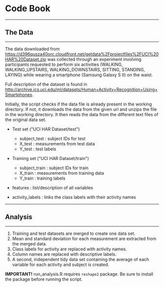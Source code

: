 # Code Book

***
## The Data
***

The data downloaded from <https://d396qusza40orc.cloudfront.net/getdata%2Fprojectfiles%2FUCI%20HAR%20Dataset.zip> was collected through an experiment involving participants requested to perform six activities (WALKING, WALKING_UPSTAIRS, WALKING_DOWNSTAIRS, SITTING, STANDING, LAYING) while wearing a smartphone (Samsung Galaxy S II) on the waist.

Full description of the dataset is found in <http://archive.ics.uci.edu/ml/datasets/Human+Activity+Recognition+Using+Smartphones>.

Initially, the script checks if the data file is already present in the working directory. If not, it downloads the data from the given url and unzips the file in the working directory. It then reads the data from the different text files of the original data set.

* Test set ("UCI HAR Dataset/test")
    * subject_test : subject IDs for test 
    * X_test : measurements from test data 
    * Y_test : test labels 
    
* Training set ("UCI HAR Dataset/train")    
    * subject_train : subject IDs for train 
    * X_train : measurements from training data 
    * Y_train : training labels

* features : list/description of all variables
* activity_labels : links the class labels with their activity names

***
## Analysis
***

1. Training and test datasets are merged to create one data set. 
2. Mean and standard deviation for each measurement are extracted from the merged data.
3. Class labels for activity are replaced with activity names.
4. Column names are replaced with descriptive labels.
5. A second, independent tidy data set containing the average of each variable for each activity and subject is created.

**IMPORTANT!** run_analysis.R requires `reshape2` package. Be sure to install the package before running the script.
